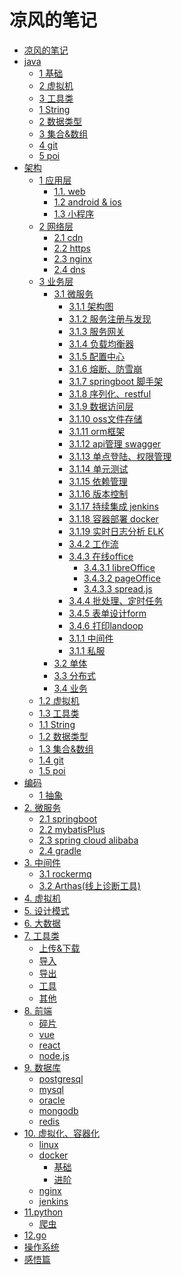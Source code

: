 # 凉风的笔记
* [凉风的笔记](README.md)
* [java]()
    * [1 基础](java/basic/basic.md)
    * [2 虚拟机](java/jvm.md)
    * [3 工具类](java/jvm.md)
    * [1 String](java/patzn/string.md)
    * [2 数据类型](java/patzn/dataType.md)
    * [3 集合&数组](java/patzn/collection.md)
    * [4 git](java/patzn/git.md)
    * [5 poi](java/patzn/poi.md)
* [架构]()
    * [1 应用层]()
        * [1.1. web]()
        * [1.2 android & ios]()
        * [1.3 小程序]()
    * [2 网络层]()
        * [2.1 cdn](architecture\microservice\network\cdn.md)
        * [2.2 https]()
        * [2.3 nginx](architecture\microservice\network\nginx.md)
        * [2.4 dns](architecture\microservice\network\dns.md)
    * [3 业务层]()
        * [3.1 微服务]()
            * [3.1.1 架构图]()
            * [3.1.2 服务注册与发现]()
            * [3.1.3 服务网关]()
            * [3.1.4 负载均衡器]()
            * [3.1.5 配置中心]()
            * [3.1.6 熔断、防雪崩]()
            * [3.1.7 springboot 脚手架]()
            * [3.1.8 序列化、restful]()
            * [3.1.9 数据访问层]()
            * [3.1.10 oss文件存储]()
            * [3.1.11 orm框架]()
            * [3.1.12 api管理 swagger]()
            * [3.1.13 单点登陆、权限管理]()
            * [3.1.14 单元测试]()
            * [3.1.15 依赖管理]()
            * [3.1.16 版本控制](architecture\microservice\management\git.md)
            * [3.1.17 持续集成 jenkins]()
            * [3.1.18 容器部署 docker]()
            * [3.1.19 实时日志分析 ELK]()
            * [3.4.2 工作流]()
            * [3.4.3 在线office]()
                * [3.4.3.1 libreOffice]()
                * [3.4.3.2 pageOffice]()
                * [3.4.3.3 spread.js]()
            * [3.4.4 批处理、定时任务]()
            * [3.4.5 表单设计form]()
            * [3.4.6 打印landoop]()
            * [3.1.1 中间件]()
            * [3.1.1 私服]()
        * [3.2 单体]()
        * [3.3 分布式]()
        * [3.4 业务]()
    * [1.2 虚拟机](java/jvm.md)
    * [1.3 工具类](java/jvm.md)
    * [1.1 String](java/patzn/string.md)
    * [1.2 数据类型](java/patzn/dataType.md)
    * [1.3 集合&数组](java/patzn/collection.md)
    * [1.4 git](java/patzn/git.md)
    * [1.5 poi](java/patzn/poi.md)
* [编码]()
    * [1 抽象](java/example2.md)
* [2. 微服务]()
    * [2.1 springboot](java/example2.md)
    * [2.2 mybatisPlus](java/patzn/mybatis.md)
    * [2.3 spring cloud alibaba](java/alibaba.md)
    * [2.4 gradle](java/gradle.md)
* [3. 中间件]()
	 * [3.1 rockermq](java/rocket.md)
	 * [3.2 Arthas(线上诊断工具)]()
* [4. 虚拟机](java/jvm.md)
* [5. 设计模式](java/example2.md)
* [6. 大数据](java/example2.md) 
* [7. 工具类](java/patzn/readme.md)
    * [上传&下载](java/patzn/upload.md)
    * [导入](java/patzn/input.md)
    * [导出]()
    * [工具]()
    * [其他](java/patzn/debris.md)
* [8. 前端]()
	* [碎片](js/debris.md)
	* [vue](java/example2.md)
	* [react](java/example2.md)
	* [node.js](java/example2.md)
* [9. 数据库]()
	* [postgresql](sql/pgsql.md)
	* [mysql](java/example2.md)
	* [oracle](java/example2.md)
	* [mongodb](java/example2.md)
	* [redis](java/example2.md)
* [10. 虚拟化、容器化]()
	* [linux](linux/linux.md)
	* [docker]()
		* [基础](linux/docker_basic.md)
		* [进阶](linux/docker_pro.md)
	* [nginx](linux/nginx.md)
	* [jenkins](linux/jenkins.md)
* [11.python](section2/README.md)
    * [爬虫](section2/example1.md)
* [12.go]()
* [操作系统](mac/experience.md)
* [感悟篇]()